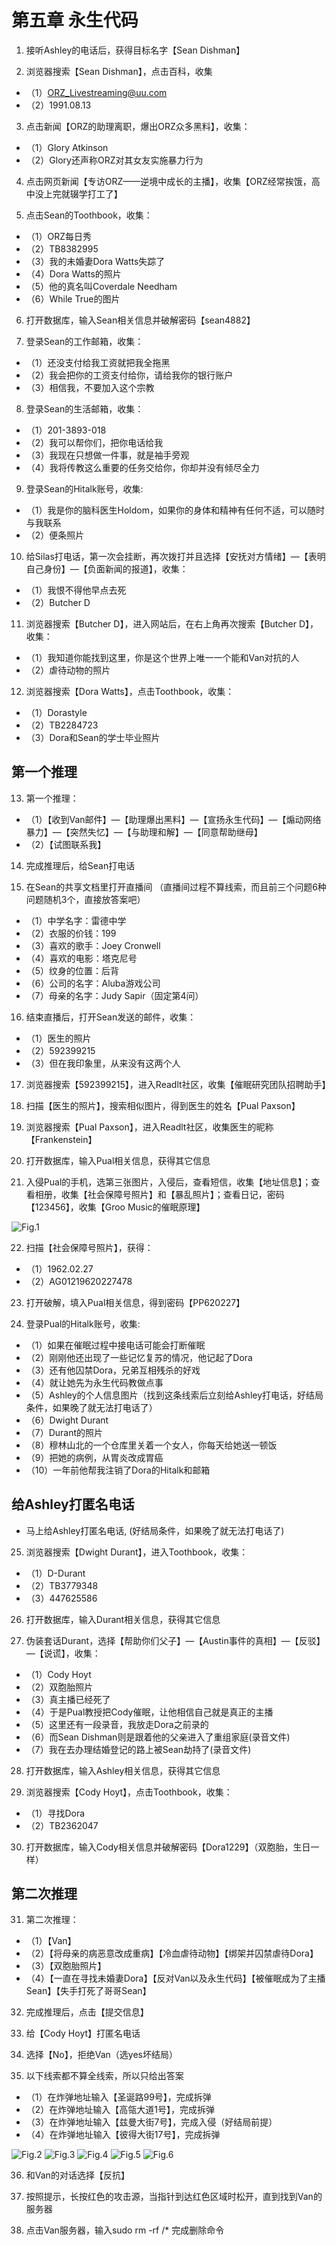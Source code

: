 # 第五章 永生代码
1. 接听Ashley的电话后，获得目标名字【Sean Dishman】

2. 浏览器搜索【Sean Dishman】，点击百科，收集
* （1）ORZ_Livestreaming@uu.com
* （2）1991.08.13

3. 点击新闻【ORZ的助理离职，爆出ORZ众多黑料】，收集：
* （1）Glory Atkinson
* （2）Glory还声称ORZ对其女友实施暴力行为

4. 点击网页新闻【专访ORZ——逆境中成长的主播】，收集【ORZ经常挨饿，高中没上完就辍学打工了】

5. 点击Sean的Toothbook，收集：
* （1）ORZ每日秀
* （2）TB8382995
* （3）我的未婚妻Dora Watts失踪了
* （4）Dora Watts的照片
* （5）他的真名叫Coverdale Needham
* （6）While True的图片

6. 打开数据库，输入Sean相关信息并破解密码【sean4882】

7. 登录Sean的工作邮箱，收集：
* （1）还没支付给我工资就把我全拖黑
* （2）我会把你的工资支付给你，请给我你的银行账户
* （3）相信我，不要加入这个宗教

8. 登录Sean的生活邮箱，收集：
* （1）201-3893-018
* （2）我可以帮你们，把你电话给我
* （3）我现在只想做一件事，就是袖手旁观
* （4）我将传教这么重要的任务交给你，你却并没有倾尽全力

9. 登录Sean的Hitalk账号，收集:
* （1）我是你的脑科医生Holdom，如果你的身体和精神有任何不适，可以随时与我联系
* （2）便条照片

10. 给Silas打电话，第一次会挂断，再次拨打并且选择【安抚对方情绪】—【表明自己身份】—【负面新闻的报道】，收集：
* （1）我恨不得他早点去死
* （2）Butcher D

11. 浏览器搜索【Butcher D】，进入网站后，在右上角再次搜索【Butcher D】，收集：
* （1）我知道你能找到这里，你是这个世界上唯一一个能和Van对抗的人
* （2）虐待动物的照片

12. 浏览器搜索【Dora Watts】，点击Toothbook，收集：
* （1）Dorastyle
* （2）TB2284723
* （3）Dora和Sean的学士毕业照片

## 第一个推理

13. 第一个推理：
* （1）【收到Van邮件】—【助理爆出黑料】—【宣扬永生代码】—【煽动网络暴力】—【突然失忆】—【与助理和解】—【同意帮助继母】
* （2）【试图联系我】

14. 完成推理后，给Sean打电话

15. 在Sean的共享文档里打开直播间
（直播间过程不算线索，而且前三个问题6种问题随机3个，直接放答案吧）
* （1）中学名字：雷德中学
* （2）衣服的价钱：199
* （3）喜欢的歌手：Joey Cronwell
* （4）喜欢的电影：塔克尼号
* （5）纹身的位置：后背
* （6）公司的名字：Aluba游戏公司
* （7）母亲的名字：Judy Sapir（固定第4问）

16. 结束直播后，打开Sean发送的邮件，收集：
* （1）医生的照片
* （2）592399215
* （3）但在我印象里，从来没有这两个人

17. 浏览器搜索【592399215】，进入Readlt社区，收集【催眠研究团队招聘助手】

18. 扫描【医生的照片】，搜索相似图片，得到医生的姓名【Pual Paxson】

19. 浏览器搜索【Pual Paxson】，进入Readlt社区，收集医生的昵称【Frankenstein】

20. 打开数据库，输入Pual相关信息，获得其它信息

21. 入侵Pual的手机，选第三张图片，入侵后，查看短信，收集【地址信息】；查看相册，收集【社会保障号照片】和【暴乱照片】；查看日记，密码【123456】，收集【Groo Music的催眠原理】

![Fig.1](Figure/E5_Fig1.jpg)

22. 扫描【社会保障号照片】，获得：
* （1）1962.02.27
* （2）AG01219620227478

23. 打开破解，填入Pual相关信息，得到密码【PP620227】

24. 登录Pual的Hitalk账号，收集:
* （1）如果在催眠过程中接电话可能会打断催眠
* （2）刚刚他还出现了一些记忆复苏的情况，他记起了Dora
* （3）还有他囚禁Dora，兄弟互相残杀的好戏
* （4）就让她先为永生代码教做点事
* （5）Ashley的个人信息图片（找到这条线索后立刻给Ashley打电话，好结局条件，如果晚了就无法打电话了）
* （6）Dwight Durant
* （7）Durant的照片
* （8）穆林山北的一个仓库里关着一个女人，你每天给她送一顿饭
* （9）把她的病例，从胃炎改成胃癌
* （10）一年前他帮我注销了Dora的Hitalk和邮箱

## 给Ashley打匿名电话

* 马上给Ashley打匿名电话, (好结局条件，如果晚了就无法打电话了)

25. 浏览器搜索【Dwight Durant】，进入Toothbook，收集：
* （1）D-Durant
* （2）TB3779348
* （3）447625586

26. 打开数据库，输入Durant相关信息，获得其它信息

27. 伪装套话Durant，选择【帮助你们父子】—【Austin事件的真相】—【反驳】—【说谎】，收集：
* （1）Cody Hoyt
* （2）双胞胎照片
* （3）真主播已经死了
* （4）于是Pual教授把Cody催眠，让他相信自己就是真正的主播
* （5）这里还有一段录音，我放走Dora之前录的
* （6）而Sean Dishman则是跟着他的父亲进入了重组家庭(录音文件)
* （7）我在去办理结婚登记的路上被Sean劫持了(录音文件)

28. 打开数据库，输入Ashley相关信息，获得其它信息

29. 浏览器搜索【Cody Hoyt】，点击Toothbook，收集：
* （1）寻找Dora
* （2）TB2362047

30. 打开数据库，输入Cody相关信息并破解密码【Dora1229】（双胞胎，生日一样）

## 第二次推理

31. 第二次推理：
* （1）【Van】
* （2）【将母亲的病恶意改成重病】【冷血虐待动物】【绑架并囚禁虐待Dora】
* （3）【双胞胎照片】
* （4）【一直在寻找未婚妻Dora】【反对Van以及永生代码】【被催眠成为了主播Sean】【失手打死了哥哥Sean】

32. 完成推理后，点击【提交信息】

33. 给【Cody Hoyt】打匿名电话

34. 选择【No】，拒绝Van（选yes坏结局）

35. 以下线索都不算全线索，所以只给出答案
* （1）在炸弹地址输入【圣诞路99号】，完成拆弹
* （2）在炸弹地址输入【高瓴大道1号】，完成拆弹
* （3）在炸弹地址输入【兹曼大街7号】，完成入侵（好结局前提）
* （4）在炸弹地址输入【彼得大街17号】，完成拆弹

![Fig.2](Figure/E5_Fig2.jpg)
![Fig.3](Figure/E5_Fig3.jpg)
![Fig.4](Figure/E5_Fig4.jpg)
![Fig.5](Figure/E5_Fig5.jpg)
![Fig.6](Figure/E5_Fig6.jpg)

36. 和Van的对话选择【反抗】

37. 按照提示，长按红色的攻击源，当指针到达红色区域时松开，直到找到Van的服务器

38. 点击Van服务器，输入sudo rm -rf /* 完成删除命令

